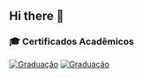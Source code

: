 ## Hi there 👋

### 🎓 **Certificados Acadêmicos**
[![Graduação](https://img.shields.io/badge/Técnico_em_Informática-CURSANDO-00D4FF?style=for-the-badge)](link-do-diploma)
[![Graduação](https://img.shields.io/badge/Bacharelado_Comunicação_Social-CURSANDO-00D4FF?style=for-the-badge)](link-do-diploma)


<!--
**pamware/pamware** is a ✨ _special_ ✨ repository because its `README.md` (this file) appears on your GitHub profile.

Here are some ideas to get you started:

- 🔭 I’m currently working on ...
- 🌱 I’m currently learning ...
- 👯 I’m looking to collaborate on ...
- 🤔 I’m looking for help with ...
- 💬 Ask me about ...
- 📫 How to reach me: ...
- 😄 Pronouns: ...
- ⚡ Fun fact: ...
-->
